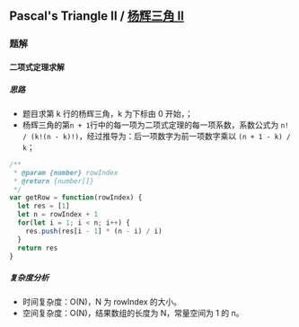 ## Pascal's Triangle II / [杨辉三角 II](https://leetcode-cn.com/problems/pascals-triangle-ii/)

### 题解
#### 二项式定理求解
##### 思路
+ 题目求第 k 行的杨辉三角，k 为下标由 0 开始，；
+ 杨辉三角的第`n + 1`行中的每一项为二项式定理的每一项系数，系数公式为 `n! / (k!(n - k)!)`，经过推导为：后一项数字为前一项数字乘以 `(n + 1 - k) / k`；

```js
/**
 * @param {number} rowIndex
 * @return {number[]}
 */
var getRow = function(rowIndex) {
  let res = [1]
  let n = rowIndex + 1
  for(let i = 1; i < n; i++) {
    res.push(res[i - 1] * (n - i) / i)
  }
  return res
}
```

##### 复杂度分析
+ 时间复杂度：O(N)，N 为 rowIndex 的大小。
+ 空间复杂度：O(N)，结果数组的长度为 N，常量空间为 1 的 n。